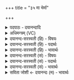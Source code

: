 +++
title = "३५ मा भेर्मा"

+++
<details><summary>पदपाठः - दयानन्दादि</summary>

मा। भेः॒। मा। सम्। वि॒क्थाः॒। ऊर्ज॑म्। ध॒त्स्व॒। धिष॑णे॒ऽइति॑ धिष॑णे। वीड्वीऽइति॑ वी॒ड्वी। स॒ती॑ऽइति॑ स॒ती। वी॒ड॒ये॒था॒म्। ऊ॑र्जम्। द॒धा॒था॒म्। पा॒प्मा। ह॒तः। न। सोमः॑। ३५।
</details>

<details><summary>अधिमन्त्रम् (VC)</summary>

- द्यावापृथिव्यौ देवते
- मधुच्छन्दा ऋषिः
- भुरिग् आर्षी अनुष्टुप्
- गान्धारः
</details>

<details><summary>दयानन्द-सरस्वती (हि) - विषयः</summary>

फिर स्त्री पुरुष परस्पर कैसा वर्त्ताव वर्त्तें, यह उपदेश अगले मन्त्र में किया है ॥
</details>

<details><summary>दयानन्द-सरस्वती (हि) - पदार्थः</summary>

पदार्थान्वयभाषाः -  हे स्त्री ! तू (विड्वी) शरीरात्मबलयुक्त होती हुई पति से (मा, भेः) मत डर (मा संविक्थाः) मत कँप और (ऊर्ज्जम्) देह और आत्मा के बल और पराक्रम को (धत्स्व) धारण कर। हे पुरुष ! तू भी वैसे ही अपनी स्त्री से वर्त। तुम दोनों स्त्री-पुरुष (धिषणे) सूर्य्य और भूमि के समान परोपकार और पराक्रम को धारण करो, जिससे (वीडयेथाम्) दृढ़ बलवाले हो, ऐसा वर्ताव वर्त्तते हुए तुम दोनों का (पाप्मा) अपराध (हतः) नष्ट हो और (सोमः) चन्द्र के तुल्य आनन्द शान्त्यादि गुण बढ़ा कर एक-दूसरे का आनन्द बढ़ाते रहो ॥३५॥
</details>

<details><summary>दयानन्द-सरस्वती (हि) - भावार्थः</summary>

भावार्थभाषाः -  इस मन्त्र में वाचकलुप्तोपमालङ्कार है। स्त्री-पुरुष ऐसे व्यवहार में वर्त्तें कि जिससे उनका परस्पर भय, उद्वेग नष्ट होकर आत्मा की दृढ़ता, उत्साह और गृहाश्रम व्यवहार की सिद्धि से ऐश्वर्य्य बढ़े और दोष तथा दुःख को छोड़ चन्द्रमा के तुल्य आह्लादित हों ॥३५॥
</details>

<details><summary>दयानन्द-सरस्वती (सं) - विषयः</summary>

पुनः स्त्रीपुरुषौ परस्परं कथं वर्त्तेयातामित्युपदिश्यते ॥
</details>

<details><summary>दयानन्द-सरस्वती (सं) - पदार्थः</summary>

पदार्थान्वयभाषाः -  हे स्त्रि ! त्वं वीड्वी सती पत्युः सकाशान्मा भेर्मा संविक्था ऊर्ज्जं धत्स्व। हे पुरुष ! त्वमप्येवं भवेः, युवां धिषणे इवोर्ज्जं दधाथां वीडयेथाम्। एवमनुवर्तिनोर्युवयोः पाप्मा हतो भवतु, सोमो न चन्द्र इवाह्लादशान्त्यादिगुणवृन्दः प्रकाशितो भवतु ॥३५॥
</details>

<details><summary>दयानन्द-सरस्वती (सं) - भावार्थः</summary>

भावार्थभाषाः -  अत्र वाचकलुप्तोपमालङ्कारः। इत्थं स्त्रीपुरुषौ व्यवहारमनुवर्त्तेयाताम्, यतः परस्परं भयोद्वेगौ नश्येतामात्मनो दृढोत्साहः प्रीतिर्गृहाश्रमव्यवहारसिद्धिरैश्वर्य्यं च वर्द्धेत, दोषदुःखानि निवर्त्त्य चन्द्र इव परस्परमाह्लादकारिणौ भवेताम् ॥३५॥
</details>

<details><summary>सविता जोशी ← दयानन्दः (म) - भावार्थः</summary>

भावार्थभाषाः -  या मंत्रात वाचक लुप्तोपमालंकार आहे. स्त्री-पुरुषांनी असा व्यवहार करावा की, ज्यामुळे परस्पर भय व उद्वेग नष्ट होऊन आत्म्यामध्ये दृढता, उत्साह व गृहस्थाश्रमाचे ऐश्वर्य वाढावे. त्यांनी दोष व दुःख दूर करून चंद्राप्रमाणे आल्हादित व्हावे.
</details>